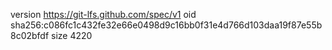 version https://git-lfs.github.com/spec/v1
oid sha256:c086fc1c432fe32e66e0498d9c16bb0f31e4d766d103daa19f87e55b8c02bfdf
size 4220
